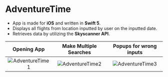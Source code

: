 # AdventureTime
- App is made for **iOS** and written in **Swift 5**. 
- Displays all flights from location inputted by user on the inputted date.
- Retrieves data by utilizing the **Skyscanner API**.

| Opening App | Make Multiple Searches | Popups for wrong inputs |
| :---:         |     :---:      |          :---: |
| ![AdventureTime1](https://media.giphy.com/media/gH8QbWHK0A9I5Pe5OH/giphy.gif)     | ![AdventureTime2](https://media.giphy.com/media/lnVaefKmt8egbcHzD6/giphy.gif)      | ![AdventureTime3](https://media.giphy.com/media/MDbCEGynRBPjEvYqla/giphy.gif)      |
